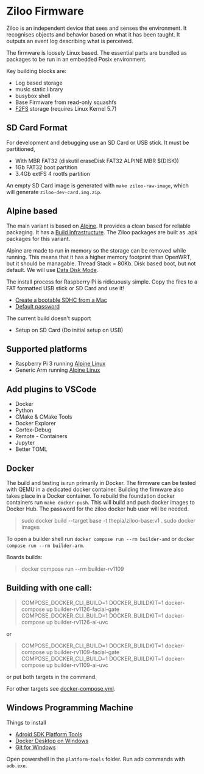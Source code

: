 # Ziloo Firmware

Ziloo is an independent device that sees and senses the environment. It recognises objects and behavior based on what it has been taught. It outputs an event log describing what is perceived.

The firmware is loosely Linux based. The essential parts are bundled as packages to be run in an
embedded Posix environment.

Key building blocks are:

- Log based storage
- muslc static library
- busybox shell
- Base Firmware from read-only squashfs
- [F2FS](https://www.kernel.org/doc/html/latest/filesystems/f2fs.html) storage (requires Linux Kernel 5.7)


## SD Card Format

For development and debugging use an SD Card or USB stick. It must be partitioned,

- With MBR FAT32 (diskutil eraseDisk FAT32 ALPINE MBR $(DISK))
- 1Gb FAT32 boot partition
- 3.4Gb extFS 4 rootfs partition

An empty SD Card image is generated with `make ziloo-raw-image`, which will generate `ziloo-dev-card.img.zip`.



## Alpine based

The main variant is based on [Alpine](https://alpinelinux.org/downloads/). It provides a clean based for reliable packaging. It has a [Build Infrastructure](https://gitlab.alpinelinux.org/alpine).
The Ziloo packages are built as .apk packages for this variant.

Alpine are made to run in memory so the storage can be removed while running. This means that it
has a higher memory footprint than OpenWRT, but it should be managable. Thread Stack = 80Kb.
Disk based boot, but not default. We will use [Data Disk Mode](https://wiki.alpinelinux.org/wiki/Installation#Data_Disk_Mode).

The install process for Raspberry Pi is ridicuously simple. Copy the files to a FAT formatted USB stick
or SD Card and use it!

- [Create a bootable SDHC from a Mac](https://wiki.alpinelinux.org/wiki/Create_a_bootable_SDHC_from_a_Mac)
- [Default password](https://techoverflow.net/2021/01/09/what-is-the-alpine-linux-default-login-password/)

The current build doesn't support

- Setup on SD Card (Do initial setup on USB)


## Supported platforms

- Raspberry Pi 3 running [Alpine Linux](https://alpinelinux.org/downloads/)
- Generic Arm running [Alpine Linux](https://alpinelinux.org/downloads/)


## Add plugins to VSCode

* Docker
* Python
* CMake & CMake Tools
* Docker Explorer
* Cortex-Debug
* Remote - Containers
* Jupyter
* Better TOML

## Docker

The build and testing is run primarily in Docker. The firmware can be tested with QEMU in a dedicated docker container. Building the firmware also takes place in a Docker container. To rebuild the foundation docker containers run `make docker-push`. This will build and push docker images to Docker Hub. The password for
the ziloo docker hub user will be needed.

> sudo docker build --target base -t thepia/ziloo-base:v1 .
> sudo docker images

To open a builder shell run `docker compose run --rm builder-amd` or `docker compose run --rm builder-arm`.

Boards builds:

> docker compose run --rm builder-rv1109

## Building with one call:

> COMPOSE_DOCKER_CLI_BUILD=1 DOCKER_BUILDKIT=1 docker-compose up builder-rv1126-facial-gate 
> COMPOSE_DOCKER_CLI_BUILD=1 DOCKER_BUILDKIT=1 docker-compose up builder-rv1126-ai-uvc

or 

> COMPOSE_DOCKER_CLI_BUILD=1 DOCKER_BUILDKIT=1 docker-compose up builder-rv1109-facial-gate
> COMPOSE_DOCKER_CLI_BUILD=1 DOCKER_BUILDKIT=1 docker-compose up builder-rv1109-ai-uvc

or put both targets in the command.

For other targets see [docker-compose.yml](./docker-compose.yml).


## Windows Programming Machine

Things to install

* [Adroid SDK Platform Tools](https://developer.android.com/studio/releases/platform-tools)
* [Docker Desktop on Windows](https://www.docker.com/products/docker-desktop)
* [Git for Windows](gitforwindows.org)

Open powershell in the `platform-tools` folder. Run adb commands with `adb.exe`.

